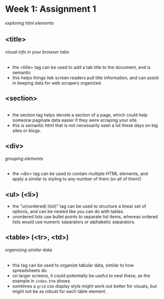 # Week 1: Assignment 1 <h6>exploring html elements</h6>

## \<title> <h6>visual info in your browser tabs</h6>
- the \<title> tag can be used to add a tab title to the document, and is semantic
- this helps things liek screen readers pull title information, and can assist in keeping data for web scrapers organized.

## \<section> <h6></h6>
- the section tag helps denote a section of a page, which could help someone paginate data easier if they were scraping your site.
- this is semantic html that is not necessarily seen a lot these days on big sites or blogs.

## \<div> <h6>grouping elements</h6>
- the \<div> tag can be used to contain multiple HTML elements, and apply a similar to styling to any number of them (or all of them!)

## \<ul> (\<li>)
- the "u(nordered) l(ist)" tag can be used to structure a linear set of options, and can be nested like you can do with tables.
- unordered lists use bullet points to separate list items, whereas ordered lists would use numeric separators or alphabetic separators.

## \<table>  (\<tr>, \<td>) <h6>organizing similar data</h6>
- this tag can be used to organize tabular data, similar to how spreadsheets do.
- on larger screens, it could potentially be useful to nest these, as the example in `index.htm` shows.
- somtimes a `grid` css display style might work out better for visuals, but might not be as robust for each table element.